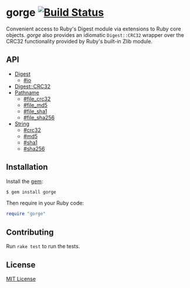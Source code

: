 # gorge [![Build Status](https://travis-ci.org/jonathanhefner/gorge.svg?branch=master)](https://travis-ci.org/jonathanhefner/gorge)

Convenient access to Ruby's Digest module via extensions to Ruby core
objects.  *gorge* also provides an idiomatic `Digest::CRC32` wrapper
over the CRC32 functionality provided by Ruby's built-in Zlib module.


## API

- [Digest](https://www.rubydoc.info/gems/gorge/Digest/Instance)
  - [#io](https://www.rubydoc.info/gems/gorge/Digest%2FInstance:io)
- [Digest::CRC32](https://www.rubydoc.info/gems/gorge/Digest/CRC32)
- [Pathname](https://www.rubydoc.info/gems/gorge/Pathname)
  - [#file_crc32](https://www.rubydoc.info/gems/gorge/Pathname:file_crc32)
  - [#file_md5](https://www.rubydoc.info/gems/gorge/Pathname:file_md5)
  - [#file_sha1](https://www.rubydoc.info/gems/gorge/Pathname:file_sha1)
  - [#file_sha256](https://www.rubydoc.info/gems/gorge/Pathname:file_sha256)
- [String](https://www.rubydoc.info/gems/gorge/String)
  - [#crc32](https://www.rubydoc.info/gems/gorge/String:crc32)
  - [#md5](https://www.rubydoc.info/gems/gorge/String:md5)
  - [#sha1](https://www.rubydoc.info/gems/gorge/String:sha1)
  - [#sha256](https://www.rubydoc.info/gems/gorge/String:sha256)


## Installation

Install the [gem](https://rubygems.org/gems/gorge):

```bash
$ gem install gorge
```

Then require in your Ruby code:

```ruby
require "gorge"
```


## Contributing

Run `rake test` to run the tests.


## License

[MIT License](https://opensource.org/licenses/MIT)
